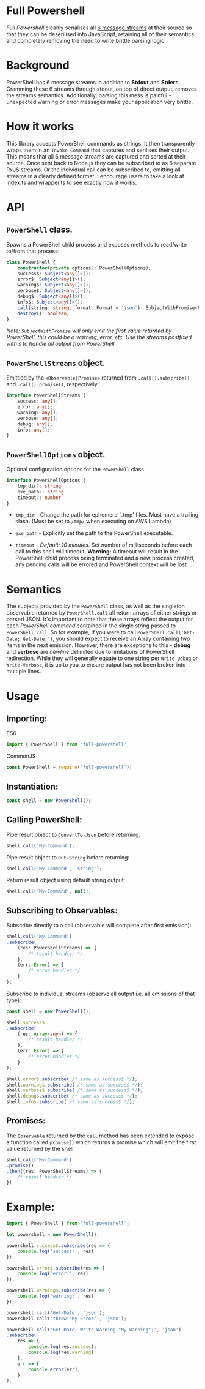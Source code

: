 # Full Powershell
_Full Powershell_ cleanly serialises all [6 message streams](https://docs.microsoft.com/en-us/powershell/module/microsoft.powershell.core/about/about_redirection) at their source so that they can be deserilised into JavaScript, retaining all of their semantics and completely removing the need to write brittle parsing logic.

# Background
PowerShell has 6 message streams in addition to **Stdout** and **Stderr**. Cramming these 6 streams through stdout, on top of direct output, removes the streams semantics. Additionally, parsing this mess is painful - unexpected warning or error messages make your application very brittle.

# How it works
This library accepts PowerShell commands as strings. It then transparently wraps them in an `Invoke-Command` that captures and serilises their output. This means that all 6 message streams are captured and sorted at their source. Once sent back to Node.js they can be subscribed to as 6 separate RxJS streams. Or the individual call can be subscribed to, emitting all streams in a clearly defined format. I encourage users to take a look at [index.ts](https://github.com/daverickdunn/full-powershell/blob/master/src/index.ts) and [wrapper.ts](https://github.com/daverickdunn/full-powershell/blob/master/src/wrapper.ts) to see exactly how it works.


# API

## `PowerShell` class.
Spawns a PowerShell child process and exposes methods to read/write to/from that process:
```typescript
class PowerShell {
    constructor(private options?: PowerShellOptions);
    success$: Subject<any[]>();
    error$: Subject<any[]>();
    warning$: Subject<any[]>();
    verbose$: Subject<any[]>();
    debug$: Subject<any[]>();
    info$: Subject<any[]>();
    call(string: string, format: Format = 'json'): SubjectWithPromise<PowerShellStreams>;
    destroy(): boolean;
}
```

_Note: `SubjectWithPromise` will only emit the first value returned by PowerShell, this could be a warning, error, etc. Use the streams postfixed with `$` to handle all output from PowerShell._


## `PowerShellStreams` object.
Emittied by the `<Observable|Promise>` returned from `.call().subscribe()` and `.call().promise()`, respectively.
```typescript
interface PowerShellStreams {
    success: any[];
    error: any[];
    warning: any[];
    verbose: any[];
    debug: any[];
    info: any[];
}
```

## `PowerShellOptions` object.
Optional configuration options for the `PowerShell` class.
```typescript
interface PowerShellOptions {
    tmp_dir?: string
    exe_path?: string
    timeout?: number
}
```

- `tmp_dir` - Change the path for ephemeral '.tmp' files. Must have a trailing slash. (Must be set to `/tmp/` when executing on AWS Lambda)

- `exe_path` - Explicitly set the path to the PowerShell executable.

- `timeout` - _Default: 10 minutes_. Set number of milliseconds before each call to this shell will timeout. **Warning:** A timeout will result in the PowerShell child process being terminated and a new process created, any pending calls will be errored and PowerShell context will be lost.

# Semantics
The subjects provided by the `PowerShell` class, as well as the singleton observable returned by `PowerShell.call` all return arrays of either strings or parsed JSON. It's important to note that these arrays reflect the output for each _PowerShell command_ contained in the single string passed to `PowerShell.call`. So for example, if you were to call `PowerShell.call('Get-Date; Get-Date;')`, you should expect to receive an Array containing two items in the next emission. However, there are exceptions to this - **debug** and **verbose** are *newline* delimited due to limitations of PowerShell redirection. While they will generally equate to one string per `Write-Debug` or `Write-Verbose`, it is up to you to ensure output has not been broken into multiple lines.

# Usage

## Importing:
ES6
```typescript
import { PowerShell } from 'full-powershell';
```
CommonJS
```typescript
const PowerShell = require('full-powershell');
```

## Instantiation:
```typescript
const shell = new PowerShell();
```

## Calling PowerShell:

Pipe result object to `ConvertTo-Json` before returning:
```typescript
shell.call('My-Command');
```
Pipe result object to `Out-String` before returning:
```typescript
shell.call('My-Command', 'string');
```
Return result object using default string output:
```typescript
shell.call('My-Command', null);
```

## Subscribing to Observables:
Subscribe directly to a call (observable will complete after first emission):
```typescript
shell.call('My-Command')
.subscribe(
    (res: PowerShellStreams) => {
        /* result handler */
    },
    (err: Error) => {
        /* error handler */
    }
);
```
Subscribe to individual streams (observe all output i.e. all emissions of that type):
```typescript
const shell = new PowerShell();

shell.success$
.subscribe(
    (res: Array<any>) => {
        /* result handler */
    },
    (err: Error) => {
        /* error handler */
    }
);

shell.error$.subscribe( /* same as success$ */);
shell.warning$.subscribe( /* same as success$ */);
shell.verbose$.subscribe( /* same as success$ */);
shell.debug$.subscribe( /* same as success$ */);
shell.info$.subscribe( /* same as success$ */);
```

## Promises:
The `Observable` returned by the `call` method has been extended to expose a function called `promise()` which returns a promise which will emit the first value returned by the shell.

```typescript
shell.call('My-Command')
.promise()
.then((res: PowerShellStreams) => {
    /* result handler */
})
```

# Example:

```typescript
import { PowerShell } from 'full-powershell';

let powershell = new PowerShell();

powershell.success$.subscribe(res => {
    console.log('success:', res)
});

powershell.error$.subscribe(res => {
    console.log('error:', res)
});

powershell.warning$.subscribe(res => {
    console.log('warning:', res)
});

powershell.call('Get-Date', 'json');
powershell.call('throw "My Error"', 'json');

powershell.call('Get-Date; Write-Warning "My Warning";', 'json')
.subscribe(
    res => {
        console.log(res.success);
        console.log(res.warning)
    },
    err => {
        console.error(err);
    }
);
```